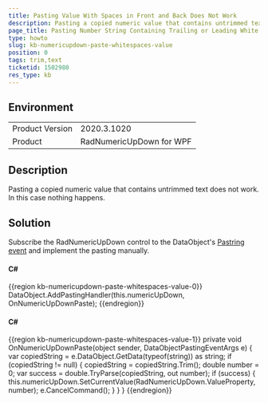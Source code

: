 ```yaml
---
title: Pasting Value With Spaces in Front and Back Does Not Work
description: Pasting a copied numeric value that contains untrimmed text does not work.
page_title: Pasting Number String Containing Trailing or Leading White Spaces Not Shown
type: howto
slug: kb-numericupdown-paste-whitespaces-value
position: 0 
tags: trim,text
ticketid: 1502980
res_type: kb
---
```


## Environment
<table>
	<tbody>
		<tr>
			<td>Product Version</td>
			<td>2020.3.1020</td>
		</tr>
		<tr>
			<td>Product</td>
			<td>RadNumericUpDown for WPF</td>
		</tr>
	</tbody>
</table>

## Description

Pasting a copied numeric value that contains untrimmed text does not work. In this case nothing happens.

## Solution

Subscribe the RadNumericUpDown control to the DataObject's [Pastring event](https://docs.microsoft.com/en-us/dotnet/api/system.windows.dataobject.addpastinghandler?view=net-5.0) and implement the pasting manually. 

#### __C#__
{{region kb-numericupdown-paste-whitespaces-value-0}}
	DataObject.AddPastingHandler(this.numericUpDown, OnNumericUpDownPaste);
{{endregion}}

#### __C#__
{{region kb-numericupdown-paste-whitespaces-value-1}}
	private void OnNumericUpDownPaste(object sender, DataObjectPastingEventArgs e)
	{
		var copiedString = e.DataObject.GetData(typeof(string)) as string;
		if (copiedString != null)
		{
			copiedString = copiedString.Trim();
			double number = 0;
			var success = double.TryParse(copiedString, out number);
			if (success)
			{
				this.numericUpDown.SetCurrentValue(RadNumericUpDown.ValueProperty, number);
				e.CancelCommand();
			}
		}
	}
{{endregion}}